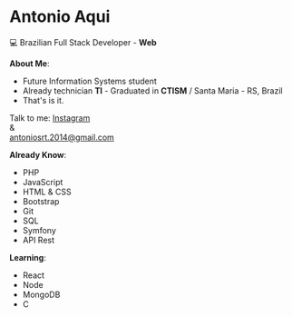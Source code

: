 # Antonio Aqui
:computer: Brazilian Full Stack Developer - **Web**

**About Me**:
- Future Information Systems student
- Already technician **TI** - Graduated in **CTISM** / Santa Maria - RS, Brazil
- That's is it.

Talk to me:
[Instagram](https://www.instagram.com/antoniotolio/)
<br> & <br>
antoniosrt.2014@gmail.com

**Already Know**:
- PHP
- JavaScript
- HTML & CSS
- Bootstrap
- Git
- SQL 
- Symfony
- API Rest

**Learning**:
- React
- Node
- MongoDB
- C


<!--
**Antoniosrt/Antoniosrt** is a ✨ _special_ ✨ repository because its `README.md` (this file) appears on your GitHub profile.

Here are some ideas to get you started:

- 🔭 I’m currently working on ...
- 🌱 I’m currently learning ...
- 👯 I’m looking to collaborate on ...
- 🤔 I’m looking for help with ...
- 💬 Ask me about ...
- 📫 How to reach me: ...
- 😄 Pronouns: ...
- ⚡ Fun fact: ...
-->
